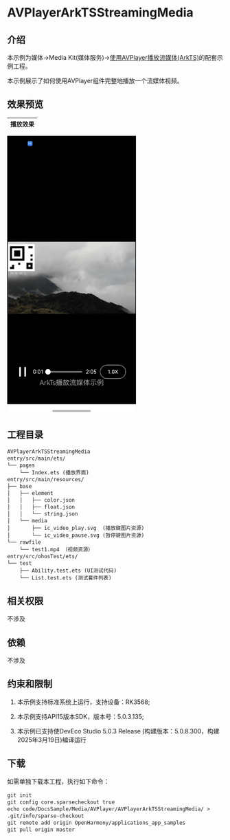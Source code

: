 # AVPlayerArkTSStreamingMedia

## 介绍

本示例为媒体->Media Kit(媒体服务)->[使用AVPlayer播放流媒体(ArkTS)](https://gitee.com/openharmony/docs/blob/master/zh-cn/application-dev/media/media/streaming-media-playback-development-guide.md)的配套示例工程。 

本示例展示了如何使用AVPlayer组件完整地播放一个流媒体视频。

## 效果预览

| 播放效果                                      | 
| -------------------------------------------- | 
<img src="./screenshots/AVPlayerArkTSStreamingMedia.jpg" width="300" />


## 工程目录

```
AVPlayerArkTSStreamingMedia
entry/src/main/ets/
└── pages
    └── Index.ets (播放界面)
entry/src/main/resources/
├── base
│   ├── element
│   │   ├── color.json
│   │   ├── float.json
│   │   └── string.json
│   └── media
│       ├── ic_video_play.svg  (播放键图片资源)
│       └── ic_video_pause.svg (暂停键图片资源)
└── rawfile
    └── test1.mp4 （视频资源）
entry/src/ohosTest/ets/
└── test
    ├── Ability.test.ets (UI测试代码)
    └── List.test.ets (测试套件列表)
```

## 相关权限

不涉及

## 依赖

不涉及

## 约束和限制

1. 本示例支持标准系统上运行，支持设备：RK3568;

2. 本示例支持API15版本SDK，版本号：5.0.3.135;
   
3. 本示例已支持使DevEco Studio 5.0.3 Release (构建版本：5.0.8.300，构建 2025年3月19日)编译运行

## 下载

如需单独下载本工程，执行如下命令：

```
git init
git config core.sparsecheckout true
echo code/DocsSample/Media/AVPlayer/AVPlayerArkTSStreamingMedia/ > .git/info/sparse-checkout
git remote add origin OpenHarmony/applications_app_samples
git pull origin master
```